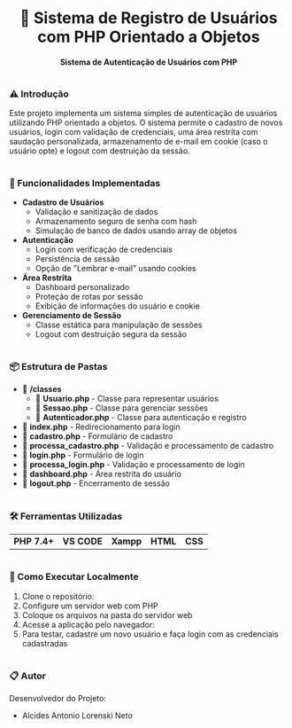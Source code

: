<h1 align="center"><b>🚀 Sistema de Registro de Usuários com PHP Orientado a Objetos</b></h1>

<h4 align="center"><b>Sistema de Autenticação de Usuários com PHP</b></h4>

#

### **⚠️ Introdução**

Este projeto implementa um sistema simples de autenticação de usuários utilizando PHP orientado a objetos. O sistema permite o cadastro de novos usuários, login com validação de credenciais, uma área restrita com saudação personalizada, armazenamento de e-mail em cookie (caso o usuário opte) e logout com destruição da sessão.

#

### **🔎 Funcionalidades Implementadas**

+ **Cadastro de Usuários**
   - Validação e sanitização de dados
   - Armazenamento seguro de senha com hash
   - Simulação de banco de dados usando array de objetos
+ **Autenticação**
   - Login com verificação de credenciais
   - Persistência de sessão
   - Opção de "Lembrar e-mail" usando cookies
+ **Área Restrita**
   - Dashboard personalizado
   - Proteção de rotas por sessão
   - Exibição de informações do usuário e cookie
+ **Gerenciamento de Sessão**
   - Classe estática para manipulação de sessões
   - Logout com destruição segura da sessão

#

### **📦 Estrutura de Pastas**

  * 📁 **/classes**
    * 📄 **Usuario.php** - Classe para representar usuários
    * 📄 **Sessao.php** - Classe para gerenciar sessões
    * 📄 **Autenticador.php** - Classe para autenticação e registro
  * 📄 **index.php** - Redirecionamento para login
  * 📄 **cadastro.php** - Formulário de cadastro
  * 📄 **processa_cadastro.php** - Validação e processamento de cadastro
  * 📄 **login.php** - Formulário de login
  * 📄 **processa_login.php** - Validação e processamento de login
  * 📄 **dashboard.php** - Área restrita do usuário
  * 📄 **logout.php** - Encerramento de sessão

#

### **🛠️ Ferramentas Utilizadas**

<table>
  <tr>
    <td><b>PHP 7.4+</b></td>
    <td><b>VS CODE</b></td>
    <td><b>Xampp</b></td>
    <td><b>HTML</b></td>
    <td><b>CSS</b></td>
  </tr>
</table>

#

### **🔧 Como Executar Localmente**

1. Clone o repositório:
2. Configure um servidor web com PHP
3. Coloque os arquivos na pasta do servidor web
4. Acesse a aplicação pelo navegador:
5. Para testar, cadastre um novo usuário e faça login com as credenciais cadastradas

#

### **📋 Autor**

Desenvolvedor do Projeto:
* Alcides Antonio Lorenski Neto
